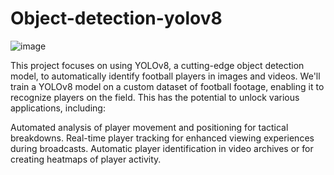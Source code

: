 # Object-detection-yolov8

![image](https://github.com/dikshithakalva/Object-detection-yolov8/assets/132540315/d387fc9a-21d7-4378-8ae2-8e44049ccdfb)


This project focuses on using YOLOv8, a cutting-edge object detection model, to automatically identify football players in images and videos.
We'll train a YOLOv8 model on a custom dataset of football footage, enabling it to recognize players on the field. This has the potential to unlock various applications, including:

Automated analysis of player movement and positioning for tactical breakdowns.
Real-time player tracking for enhanced viewing experiences during broadcasts.
Automatic player identification in video archives or for creating heatmaps of player activity.
